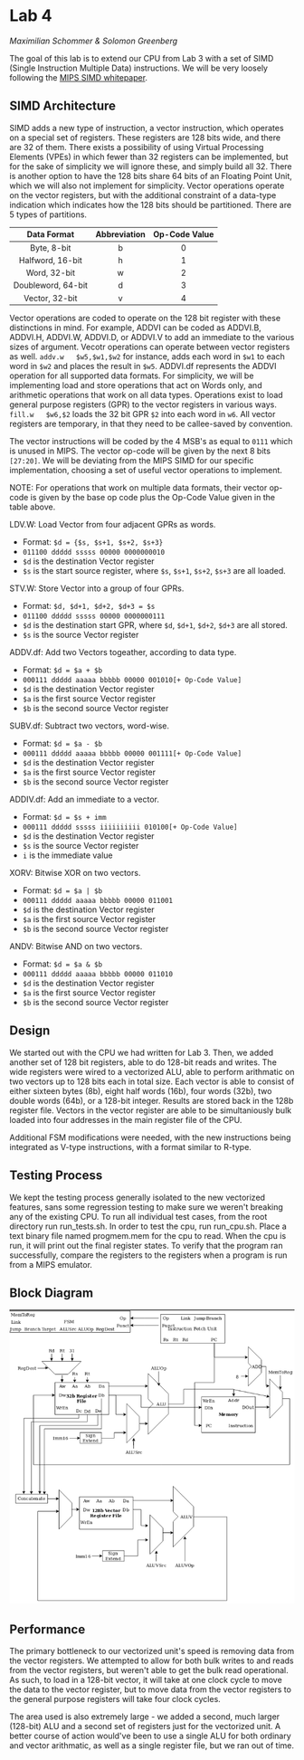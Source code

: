 Lab 4
===============
*Maximilian Schommer & Solomon Greenberg*


The goal of this lab is to extend our CPU from Lab 3 with a set of SIMD (Single Instruction Multiple Data) instructions. We will be very loosely following the [MIPS SIMD whitepaper](https://s3-eu-west-1.amazonaws.com/downloads-mips/documents/MD00926-2B-MSA-WHT-01.03.pdf). 


## SIMD Architecture ##

SIMD adds a new type of instruction, a vector instruction, which operates on a special set of registers. These registers are 128 bits wide, and there are 32 of them. There exists a possibility of using Virtual Processing Elements (VPEs) in which fewer than 32 registers can be implemented, but for the sake of simplicity we will ignore these, and simply build all 32. There is another option to have the 128 bits share 64 bits of an Floating Point Unit, which we will also not implement for simplicity. Vector operations operate on the vector registers, but with the additional constraint of a data-type indication which indicates how the 128 bits should be partitioned. There are 5 types of partitions. 

| Data Format        | Abbreviation  |   Op-Code Value  |
| :----------------: |:-------------:|:----------------:|
| Byte, 8-bit        | b             | 0                |
| Halfword, 16-bit   | h             | 1                |
| Word, 32-bit       | w             | 2                |
| Doubleword, 64-bit | d             | 3                |
| Vector, 32-bit     | v             | 4                |

Vector operations are coded to operate on the 128 bit register with these distinctions in mind. For example, ADDVI can be coded as ADDVI.B, ADDVI.H, ADDVI.W, ADDVI.D, or ADDVI.V to add an immediate to the various sizes of argument. Vecotr operations can operate between vector registers as well. `addv.w   $w5,$w1,$w2` for instance, adds each word in `$w1` to each word in `$w2` and places the result in `$w5`. ADDVI.df represents the ADDVI operation for all supported data formats. For simplicity, we will be implementing load and store operations that act on Words only, and arithmetic operations that work on all data types. Operations exist to load general purpose registers (GPR) to the vector registers in various ways. `fill.w   $w6,$2` loads the 32 bit GPR `$2` into each word in `w6`. All vector registers are temporary, in that they need to be callee-saved by convention. 

The vector instructions will be coded by the 4 MSB's as equal to `0111` which is unused in MIPS. The vector op-code will be given by the next 8 bits `[27:20]`. We will be deviating from the MIPS SIMD for our specific implementation, choosing a set of useful vector operations to implement.

NOTE: For operations that work on multiple data formats, their vector op-code is given by the base op code plus the Op-Code Value given in the table above. 

LDV.W: Load Vector from four adjacent GPRs as words.

 - Format: `$d = {$s, $s+1, $s+2, $s+3}`     
 - `011100 ddddd sssss 00000 0000000010`    
 - `$d` is the destination Vector register     
 - `$s` is the start source register, where `$s`, `$s+1`, `$s+2`, `$s+3` are all
   loaded.
   
STV.W: Store Vector into a group of four GPRs.  

 - Format: `$d, $d+1, $d+2, $d+3 = $s`
 - `011100 ddddd sssss 00000 0000000111`
 - `$d` is the destination start GPR, where `$d`, `$d+1`, `$d+2`, `$d+3` are all stored.
 - `$s` is the source Vector register
  
ADDV.df: Add two Vectors togeather, according to data type.

 - Format: `$d = $a + $b`
 - `000111 ddddd aaaaa bbbbb 00000 001010[+ Op-Code Value]`
 - `$d` is the destination Vector register
 - `$a` is the first source Vector register
 - `$b` is the second source Vector register

SUBV.df: Subtract two vectors, word-wise.

 - Format: `$d = $a - $b`
 - `000111 ddddd aaaaa bbbbb 00000 001111[+ Op-Code Value]`
 - `$d` is the destination Vector register
 - `$a` is the first source Vector register
 - `$b` is the second source Vector register

ADDIV.df: Add an immediate to a vector.

 - Format: `$d = $s + imm`
 - `000111 ddddd sssss iiiiiiiiii 010100[+ Op-Code Value]`
 - `$d` is the destination Vector register
 - `$s` is the source Vector register
 - `i` is the immediate value

XORV: Bitwise XOR on two vectors.

 - Format: `$d = $a | $b`
 - `000111 ddddd aaaaa bbbbb 00000 011001`
 - `$d` is the destination Vector register
 - `$a` is the first source Vector register
 - `$b` is the second source Vector register

ANDV: Bitwise AND on two vectors.

 - Format: `$d = $a & $b`
 - `000111 ddddd aaaaa bbbbb 00000 011010`
 - `$d` is the destination Vector register
 - `$a` is the first source Vector register
 - `$b` is the second source Vector register

## Design ##

We started out with the CPU we had written for Lab 3. Then, we added another set of 128 bit registers, able to do 128-bit reads and writes. The wide registers were wired to a vectorized ALU, able to perform arithmatic on two vectors up to 128 bits each in total size. Each vector is able to consist of either sixteen bytes (8b), eight half words (16b), four words (32b), two double words (64b), or a 128-bit integer. Results are stored back in the 128b register file. Vectors in the vector register are able to be simultaniously bulk loaded into four addresses in the main register file of the CPU. 

Additional FSM modifications were needed, with the new instructions being integrated as V-type instructions, with a format similar to R-type.

## Testing Process ##
We kept the testing process generally isolated to the new vectorized features, sans some regression testing to make sure we weren't breaking any of the existing CPU. To run all individual test cases, from the root directory run run_tests.sh. In order to test the cpu, run run_cpu.sh. Place a text binary file named progmem.mem for the cpu to read. When the cpu is run, it will print out the final register states. To verify that the program ran successfully, compare the registers to the registers when a program is run from a MIPS emulator. 

## Block Diagram ##
![diagram]( blockdiagram.png "Logo Title Text 1")

## Performance ##

The primary bottleneck to our vectorized unit's speed is removing data from the vector registers. We attempted to allow for both bulk writes to and reads from the vector registers, but weren't able to get the bulk read operational. As such, to load in a 128-bit vector, it will take at one clock cycle to move the data to the vector register, but to move data from the vector registers to the general purpose registers will take four clock cycles. 

The area used is also extremely large - we added a second, much larger (128-bit) ALU and a second set of registers just for the vectorized unit. A better course of action would've been to use a single ALU for both ordinary and vector arithmatic, as well as a single register file, but we ran out of time.
